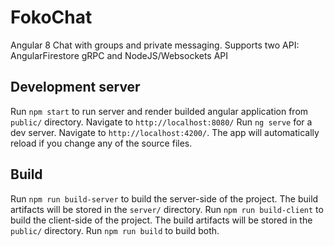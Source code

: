 # FokoChat

Angular 8 Chat with groups and private messaging. Supports two API: AngularFirestore gRPC and NodeJS/Websockets API

## Development server

Run `npm start` to run server and render builded angular application from `public/` directory. Navigate to `http://localhost:8080/`
Run `ng serve` for a dev server. Navigate to `http://localhost:4200/`. The app will automatically reload if you change any of the source files.

## Build

Run `npm run build-server` to build the server-side of the project. The build artifacts will be stored in the `server/` directory.
Run `npm run build-client` to build the client-side of the project. The build artifacts will be stored in the `public/` directory.
Run `npm run build` to build both.
